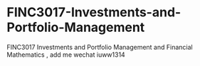 # FINC3017-Investments-and-Portfolio-Management
FINC3017 Investments and Portfolio Management and Financial Mathematics , add me wechat iuww1314
